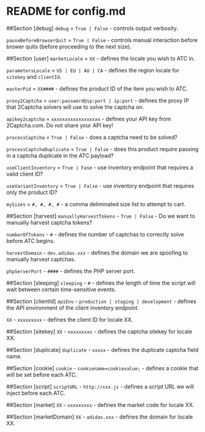 # README for config.md

##Section [debug]
`debug` = `True | False` - controls output verbosity. 

`pauseBeforeBrowserQuit` = `True | False` - controls manual interaction before brower quits (before proceeding to the next size). 

##Section [user]
`marketLocale` = `XX` - defines the locale you wish to ATC in.

`parametersLocale` = `US | EU | AU | CA` - defines the region locale for `sitekey` and `clientId`.

`masterPid` = `XX####` - defines the product ID of the item you wish to ATC.

`proxy2Captcha` = `user:password@ip:port | ip:port` - defines the proxy IP that 2Captcha solvers will use to solve the captcha on.

`apikey2captcha` = `xxxxxxxxxxxxxxxxxx` - defines your API key from 2Captcha.com. Do not share your API key!

`processCaptcha` = `True | False` - does a captcha need to be solved?

`processCaptchaDuplicate` = `True | False` - does this product require passing in a captcha duplicate in the ATC payload?

`useClientInventory` = `True | Fase` - use inventory endpoint that requires a valid client ID?

`useVariantInventory` = `True | False` - use inventory endpoint that requires only the product ID?

`mySizes` = `#, #, #, #` - a comma deliminated size list to attempt to cart.

##Section [harvest]
`manuallyHarvestTokens` - `True | False` - Do we want to manually harvest captcha tokens?

`numberOfTokens` - `#` - defines the number of captchas to correctly solve before ATC begins.

`harvestDomain` - `dev.adidas.xxx` - defines the domain we are spoofing to manually harvest captchas.

`phpServerPort` - `####` - defines the PHP server port.

##Section [sleeping]
`sleeping` - `#` - defines the length of time the script will wait between certain time-sensitive events. 

##Section [clientId]
`apiEnv` - `production | staging | development` - defines the API environment of the client inventory endpoint.

`XX` - `xxxxxxxxx` - defines the client ID for locale XX.

##Section [sitekey]
`XX` - `xxxxxxxxx` - defines the captcha sitekey for locale XX.

##Section [duplicate]
`duplicate` - `xxxxx` - defines the duplicate captcha field name.

##Section [cookie]
`cookie` - `cookiename=cookievalue;` - defines a cookie that will be set before each ATC.

##Section [script]
`scriptURL` - `http://xxx.js` - defines a script URL we will inject before each ATC.

##Section [market]
`XX` - `xxxxxxxxx` - defines the market code for locale XX.

##Section [marketDomain]
`XX` - `adidas.xxx` - defines the domain for locale XX.
